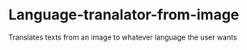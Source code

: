 # Language-tranalator-from-image
Translates texts from an image to whatever language the user wants
